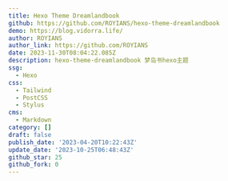 ```yaml
---
title: Hexo Theme Dreamlandbook
github: https://github.com/ROYIANS/hexo-theme-dreamlandbook
demo: https://blog.vidorra.life/
author: ROYIANS
author_link: https://github.com/ROYIANS
date: 2023-11-30T08:04:22.085Z
description: hexo-theme-dreamlandbook 梦岛书hexo主题
ssg:
  - Hexo
css:
  - Tailwind
  - PostCSS
  - Stylus
cms:
  - Markdown
category: []
draft: false
publish_date: '2023-04-20T10:22:43Z'
update_date: '2023-10-25T06:48:43Z'
github_star: 25
github_fork: 0
---
```

